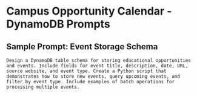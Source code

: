 # Campus Opportunity Calendar - DynamoDB Prompts

## Sample Prompt: Event Storage Schema
```
Design a DynamoDB table schema for storing educational opportunities and events. Include fields for event title, description, date, URL, source website, and event type. Create a Python script that demonstrates how to store new events, query upcoming events, and filter by event type. Include examples of batch operations for processing multiple events.
```
